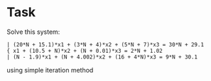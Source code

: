 # Task
Solve this system:
```
| (20*N + 15.1)*x1 + (3*N + 4)*x2 + (5*N + 7)*x3 = 30*N + 29.1
{ x1 + (10.5 + N)*x2 + (N + 0.01)*x3 = 2*N + 1.02
| (N - 1.9)*x1 + (N + 4.002)*x2 + (16 + 4*N)*x3 = 9*N + 30.1
```
using simple iteration method
